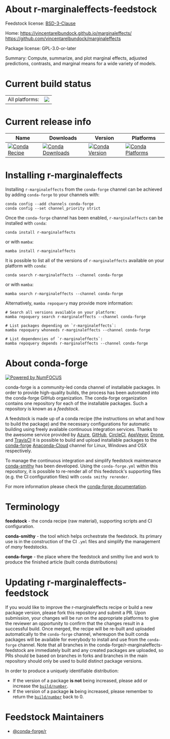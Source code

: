 About r-marginaleffects-feedstock
=================================

Feedstock license: [BSD-3-Clause](https://github.com/conda-forge/r-marginaleffects-feedstock/blob/main/LICENSE.txt)

Home: https://vincentarelbundock.github.io/marginaleffects/ https://github.com/vincentarelbundock/marginaleffects

Package license: GPL-3.0-or-later

Summary: Compute, summarize, and plot marginal effects, adjusted predictions, contrasts, and marginal means for a wide variety of models.

Current build status
====================


<table><tr><td>All platforms:</td>
    <td>
      <a href="https://dev.azure.com/conda-forge/feedstock-builds/_build/latest?definitionId=16243&branchName=main">
        <img src="https://dev.azure.com/conda-forge/feedstock-builds/_apis/build/status/r-marginaleffects-feedstock?branchName=main">
      </a>
    </td>
  </tr>
</table>

Current release info
====================

| Name | Downloads | Version | Platforms |
| --- | --- | --- | --- |
| [![Conda Recipe](https://img.shields.io/badge/recipe-r--marginaleffects-green.svg)](https://anaconda.org/conda-forge/r-marginaleffects) | [![Conda Downloads](https://img.shields.io/conda/dn/conda-forge/r-marginaleffects.svg)](https://anaconda.org/conda-forge/r-marginaleffects) | [![Conda Version](https://img.shields.io/conda/vn/conda-forge/r-marginaleffects.svg)](https://anaconda.org/conda-forge/r-marginaleffects) | [![Conda Platforms](https://img.shields.io/conda/pn/conda-forge/r-marginaleffects.svg)](https://anaconda.org/conda-forge/r-marginaleffects) |

Installing r-marginaleffects
============================

Installing `r-marginaleffects` from the `conda-forge` channel can be achieved by adding `conda-forge` to your channels with:

```
conda config --add channels conda-forge
conda config --set channel_priority strict
```

Once the `conda-forge` channel has been enabled, `r-marginaleffects` can be installed with `conda`:

```
conda install r-marginaleffects
```

or with `mamba`:

```
mamba install r-marginaleffects
```

It is possible to list all of the versions of `r-marginaleffects` available on your platform with `conda`:

```
conda search r-marginaleffects --channel conda-forge
```

or with `mamba`:

```
mamba search r-marginaleffects --channel conda-forge
```

Alternatively, `mamba repoquery` may provide more information:

```
# Search all versions available on your platform:
mamba repoquery search r-marginaleffects --channel conda-forge

# List packages depending on `r-marginaleffects`:
mamba repoquery whoneeds r-marginaleffects --channel conda-forge

# List dependencies of `r-marginaleffects`:
mamba repoquery depends r-marginaleffects --channel conda-forge
```


About conda-forge
=================

[![Powered by
NumFOCUS](https://img.shields.io/badge/powered%20by-NumFOCUS-orange.svg?style=flat&colorA=E1523D&colorB=007D8A)](https://numfocus.org)

conda-forge is a community-led conda channel of installable packages.
In order to provide high-quality builds, the process has been automated into the
conda-forge GitHub organization. The conda-forge organization contains one repository
for each of the installable packages. Such a repository is known as a *feedstock*.

A feedstock is made up of a conda recipe (the instructions on what and how to build
the package) and the necessary configurations for automatic building using freely
available continuous integration services. Thanks to the awesome service provided by
[Azure](https://azure.microsoft.com/en-us/services/devops/), [GitHub](https://github.com/),
[CircleCI](https://circleci.com/), [AppVeyor](https://www.appveyor.com/),
[Drone](https://cloud.drone.io/welcome), and [TravisCI](https://travis-ci.com/)
it is possible to build and upload installable packages to the
[conda-forge](https://anaconda.org/conda-forge) [Anaconda-Cloud](https://anaconda.org/)
channel for Linux, Windows and OSX respectively.

To manage the continuous integration and simplify feedstock maintenance
[conda-smithy](https://github.com/conda-forge/conda-smithy) has been developed.
Using the ``conda-forge.yml`` within this repository, it is possible to re-render all of
this feedstock's supporting files (e.g. the CI configuration files) with ``conda smithy rerender``.

For more information please check the [conda-forge documentation](https://conda-forge.org/docs/).

Terminology
===========

**feedstock** - the conda recipe (raw material), supporting scripts and CI configuration.

**conda-smithy** - the tool which helps orchestrate the feedstock.
                   Its primary use is in the construction of the CI ``.yml`` files
                   and simplify the management of *many* feedstocks.

**conda-forge** - the place where the feedstock and smithy live and work to
                  produce the finished article (built conda distributions)


Updating r-marginaleffects-feedstock
====================================

If you would like to improve the r-marginaleffects recipe or build a new
package version, please fork this repository and submit a PR. Upon submission,
your changes will be run on the appropriate platforms to give the reviewer an
opportunity to confirm that the changes result in a successful build. Once
merged, the recipe will be re-built and uploaded automatically to the
`conda-forge` channel, whereupon the built conda packages will be available for
everybody to install and use from the `conda-forge` channel.
Note that all branches in the conda-forge/r-marginaleffects-feedstock are
immediately built and any created packages are uploaded, so PRs should be based
on branches in forks and branches in the main repository should only be used to
build distinct package versions.

In order to produce a uniquely identifiable distribution:
 * If the version of a package **is not** being increased, please add or increase
   the [``build/number``](https://docs.conda.io/projects/conda-build/en/latest/resources/define-metadata.html#build-number-and-string).
 * If the version of a package **is** being increased, please remember to return
   the [``build/number``](https://docs.conda.io/projects/conda-build/en/latest/resources/define-metadata.html#build-number-and-string)
   back to 0.

Feedstock Maintainers
=====================

* [@conda-forge/r](https://github.com/conda-forge/r/)

